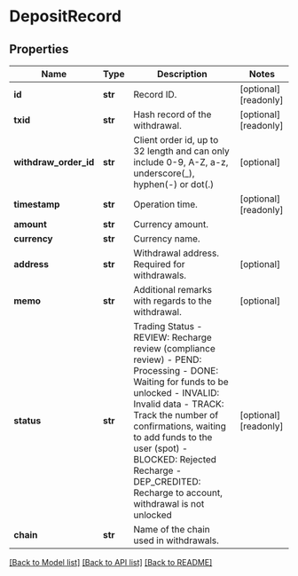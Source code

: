 # DepositRecord

## Properties
Name | Type | Description | Notes
------------ | ------------- | ------------- | -------------
**id** | **str** | Record ID. | [optional] [readonly] 
**txid** | **str** | Hash record of the withdrawal. | [optional] [readonly] 
**withdraw_order_id** | **str** | Client order id, up to 32 length and can only include 0-9, A-Z, a-z, underscore(_), hyphen(-) or dot(.)  | [optional] 
**timestamp** | **str** | Operation time. | [optional] [readonly] 
**amount** | **str** | Currency amount. | 
**currency** | **str** | Currency name. | 
**address** | **str** | Withdrawal address. Required for withdrawals. | [optional] 
**memo** | **str** | Additional remarks with regards to the withdrawal. | [optional] 
**status** | **str** | Trading Status  - REVIEW: Recharge review (compliance review) - PEND: Processing - DONE: Waiting for funds to be unlocked - INVALID: Invalid data - TRACK: Track the number of confirmations, waiting to add funds to the user (spot) - BLOCKED: Rejected Recharge - DEP_CREDITED: Recharge to account, withdrawal is not unlocked | [optional] [readonly] 
**chain** | **str** | Name of the chain used in withdrawals. | 

[[Back to Model list]](../README.md#documentation-for-models) [[Back to API list]](../README.md#documentation-for-api-endpoints) [[Back to README]](../README.md)



